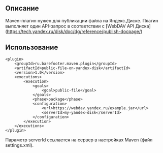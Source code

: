 ## Описание

Maven-плагин нужен для публикации файла на Яндекс.Диске. Плагин выполняет один API-запрос в соответствии с [WebDAV API Диска] (https://tech.yandex.ru/disk/doc/dg/reference/publish-docpage/)

## Использование

```
<plugin>
    <groupId>ru.barefooter.maven.plugin</groupId>
    <artifactId>public-file-on-yandex-disk</artifactId>
    <version>1.0</version>
    <executions>
        <execution>
            <goals>
                <goal>public-file</goal>
            </goals>
            <phase>package</phase>
            <configuration>
                <url>https://webdav.yandex.ru/example.jar</url>
                <serverId>my-yandex-disk</serverId>
            </configuration>
        </execution>
    </executions>
</plugin>
```

Параметр serverId ссылается на сервер в настройках Maven (файл settings.xml).
